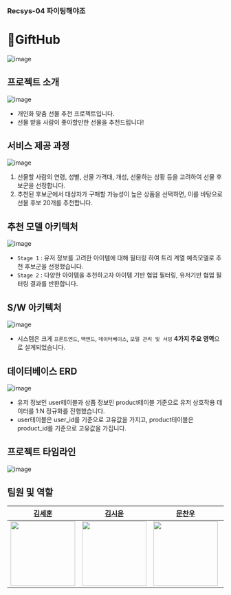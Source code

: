 
### Recsys-04 파이팅해야조
# 🎁GiftHub
![image](https://github.com/boostcampaitech6/level2-3-recsys-finalproject-recsys-04/assets/8871767/b681984d-70bf-4587-b49e-067ed7a9b243)
## 프로젝트 소개
![image](https://github.com/boostcampaitech6/level2-3-recsys-finalproject-recsys-04/assets/8871767/a7facf5b-bc15-4225-a24d-df775117000d)
- 개인화 맞춤 선물 추천 프로젝트입니다.
- 선물 받을 사람이 좋아할만한 선물을 추천드립니다!

## 서비스 제공 과정
![image](https://github.com/boostcampaitech6/level2-3-recsys-finalproject-recsys-04/assets/8871767/cbf2ffab-8206-46d1-9807-d6fba4cf2857)
1. 선물할 사람의 연령, 성별, 선물 가격대, 개성, 선물하는 상황 등을 고려하여 선물 후보군을 선정합니다.
2. 추천된 후보군에서 대상자가 구매할 가능성이 높은 상품을 선택하면, 이를 바탕으로 선물 후보 20개를 추천합니다.

## 추천 모델 아키텍처
![image](https://github.com/boostcampaitech6/level2-3-recsys-finalproject-recsys-04/assets/8871767/88ed5236-eea4-4de6-8881-a3fcced9eb16)
- `Stage 1` : 유저 정보를 고려한 아이템에 대해 필터링 하여 트리 계열 예측모델로 추천 후보군을 선정했습니다.
- `Stage 2` : 다양한 아이템을 추천하고자 아이템 기반 협업 필터링, 유저기반 협업 필터링 결과를 반환합니다.

## S/W 아키텍처
  ![image](https://github.com/boostcampaitech6/level2-3-recsys-finalproject-recsys-04/assets/8871767/f8ac4cc9-2671-4256-a635-8b07a5a5b43d)
- 시스템은 크게 `프론트엔드`, `백엔드`, `데이터베이스`, `모델 관리 및 서빙` **4가지 주요 영역**으로 설계되었습니다.

## 데이터베이스 ERD
![image](https://github.com/boostcampaitech6/level2-3-recsys-finalproject-recsys-04/assets/8871767/1dcef64b-eb18-4d7b-a6e7-3f66d5457d5d)
- 유저 정보인 user테이블과 상품 정보인 product테이블 기준으로 유저 상호작용 데이터를 1:N 정규화를 진행했습니다.
- user테이블은 user_id를 기준으로 고유값을 가지고, product테이블은 product_id를 기준으로 고유값을 가집니다.


## 프로젝트 타임라인
![image](https://github.com/boostcampaitech6/level2-3-recsys-finalproject-recsys-04/assets/8871767/bbc95736-5c64-4a6f-b223-88dd04d3b143)

## 팀원 및 역할
| [김세훈](https://github.com/warpfence) | [김시윤](https://github.com/tldbs5026) | [문찬우](https://github.com/chanwoomoon) | [배건우](https://github.com/gunwoof) | [이승준](https://github.com/llseungjun) |
| :------: |  :------: | :------: | :------: | :------: |
| [<img src="https://avatars.githubusercontent.com/u/8871767?v=4" height=150 width=150>](https://github.com/warpfence) | [<img src="https://avatars.githubusercontent.com/u/95879995?v=4" height=150 width=150> ](https://github.com/chanwoomoon) | [<img src="https://avatars.githubusercontent.com/u/68991530?v=4" height=150 width=150> ](https://github.com/tldbs5026) | [<img src="https://avatars.githubusercontent.com/u/83867930?v=4" height=150 width=150>](https://github.com/gunwoof) | [<img src="https://avatars.githubusercontent.com/u/133944361?v=4" height=150 width=150>](https://github.com/llseungjun) |